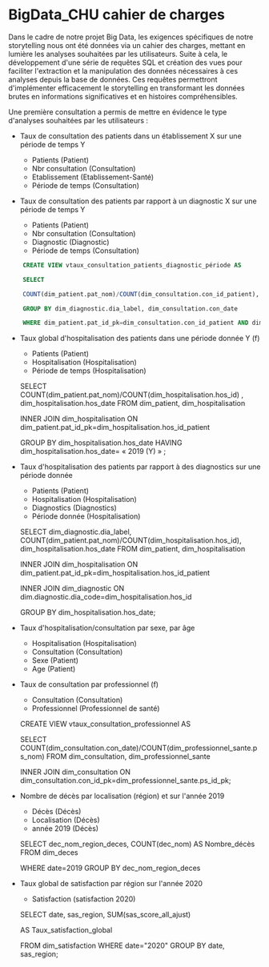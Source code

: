 
# BigData_CHU cahier de charges

Dans le cadre de notre projet Big Data, les exigences spécifiques de notre storytelling nous ont été données via un cahier des charges, mettant en lumière les analyses souhaitées par les utilisateurs.
Suite à cela, le développement d'une série de requêtes SQL et création des vues pour faciliter l'extraction et la manipulation des données nécessaires à ces analyses depuis la base de données. Ces requêtes permettront d'implémenter efficacement le storytelling en transformant les données brutes en informations significatives et en histoires compréhensibles.

Une première consultation a permis de mettre en évidence le type d'analyses souhaitées par les utilisateurs :

- Taux de consultation des patients dans un établissement X sur une période de temps Y
    - Patients (Patient)
    - Nbr consultation (Consultation)
    - Etablissement (Etablissement-Santé)
    - Période de temps (Consultation)

- Taux de consultation des patients par rapport à un diagnostic X sur une période de temps Y
    - Patients (Patient)
    - Nbr consultation (Consultation)
    - Diagnostic (Diagnostic)
    - Période de temps (Consultation)
    
```SQL
    CREATE VIEW vtaux_consultation_patients_diagnostic_période AS

    SELECT 

    COUNT(dim_patient.pat_nom)/COUNT(dim_consultation.con_id_patient), dim_diagnostic.dia_label, dim_consultation.con_date FROM dim_patient, dim_consultation, dim_diagnostic

    GROUP BY dim_diagnostic.dia_label, dim_consultation.con_date

    WHERE dim_patient.pat_id_pk=dim_consultation.con_id_patient AND dim_consultation.con_code_diag=dim_diagnostic.dia_code ;
```

- Taux global d'hospitalisation des patients dans une période donnée Y (f)
    - Patients (Patient)
    - Hospitalisation (Hospitalisation)
    - Période de temps (Hospitalisation)

    SELECT COUNT(dim_patient.pat_nom)/COUNT(dim_hospitalisation.hos_id) , dim_hospitalisation.hos_date FROM dim_patient, dim_hospitalisation

    INNER JOIN dim_hospitalisation ON dim_patient.pat_id_pk=dim_hospitalisation.hos_id_patient

    GROUP BY dim_hospitalisation.hos_date HAVING dim_hospitalisation.hos_date= « 2019 (Y) » ;

- Taux d'hospitalisation des patients par rapport à des diagnostics sur une période donnée
    - Patients (Patient)
    - Hospitalisation (Hospitalisation)
    - Diagnostics (Diagnostics)
    - Période donnée (Hospitalisation)

    SELECT dim_diagnostic.dia_label, COUNT(dim_patient.pat_nom)/COUNT(dim_hospitalisation.hos_id), dim_hospitalisation.hos_date FROM dim_patient, dim_hospitalisation

    INNER JOIN dim_hospitalisation ON dim_patient.pat_id_pk=dim_hospitalisation.hos_id_patient

    INNER JOIN dim_diagnostic ON dim.diagnostic.dia_code=dim_hospitalisation.hos_id

    GROUP BY dim_hospitalisation.hos_date;

- Taux d'hospitalisation/consultation par sexe, par âge
    - Hospitalisation (Hospitalisation)
    - Consultation (Consultation)
    - Sexe (Patient)
    - Age (Patient)

- Taux de consultation par professionnel (f)
    - Consultation (Consultation)
    - Professionnel (Professionnel de santé)

    CREATE VIEW vtaux_consultation_professionnel AS

    SELECT COUNT(dim_consultation.con_date)/COUNT(dim_professionnel_sante.ps_nom) FROM dim_consultation, dim_professionnel_sante

    INNER JOIN dim_consultation ON dim_consultation.con_id_pk=dim_professionnel_sante.ps_id_pk;

- Nombre de décès par localisation (région) et sur l'année 2019
    - Décès (Décès)
    - Localisation (Décès)
    - année 2019 (Décès)

    SELECT dec_nom_region_deces, COUNT(dec_nom) AS Nombre_décès FROM dim_deces 

    WHERE date=2019 GROUP BY dec_nom_region_deces

- Taux global de satisfaction par région sur l'année 2020
    -  Satisfaction (satisfaction 2020)

    SELECT date, sas_region, SUM(sas_score_all_ajust)

    AS Taux_satisfaction_global

    FROM dim_satisfaction WHERE date="2020" GROUP BY date, sas_region;
